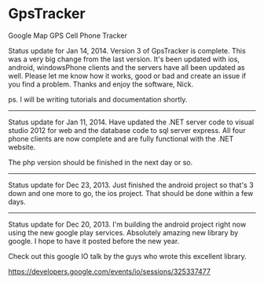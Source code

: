 GpsTracker
==========

Google Map GPS Cell Phone Tracker

Status update for Jan 14, 2014. Version 3 of GpsTracker is complete. This was a very big change from the last version. It's been updated with ios, android, windowsPhone clients and the servers have all been updated as well. Please let me know how it works, good or bad and create an issue if you find a problem. Thanks and enjoy the software, Nick.

ps. I will be writing tutorials and documentation shortly.

*******************************************

Status update for Jan 11, 2014. Have updated the .NET server code to visual studio 2012 for web and the database code to sql server express. All four phone clients are now complete and are fully functional with the .NET website.

The php version should be finished in the next day or so.

*******************************************

Status update for Dec 23, 2013. Just finished the android project so that's 3 down and one more to go, the ios project. That should be done within a few days.

*******************************************

Status update for Dec 20, 2013. I'm building the android project right now using the new google play services. Absolutely amazing new library by google. I hope to have it posted before the new year.

Check out this google IO talk by the guys who wrote this excellent library.

https://developers.google.com/events/io/sessions/325337477

